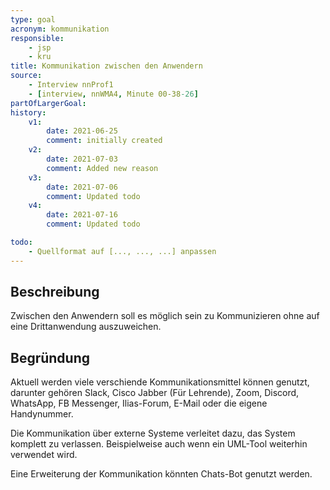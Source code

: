 ```yaml
---
type: goal
acronym: kommunikation
responsible:
    - jsp
    - kru
title: Kommunikation zwischen den Anwendern
source:
    - Interview nnProf1
    - [interview, nnWMA4, Minute 00-38-26]
partOfLargerGoal: 
history:
    v1:
        date: 2021-06-25
        comment: initially created
    v2:
        date: 2021-07-03
        comment: Added new reason
    v3:
        date: 2021-07-06
        comment: Updated todo
    v4:
        date: 2021-07-16
        comment: Updated todo

todo:
    - Quellformat auf [..., ..., ...] anpassen
---
```


## Beschreibung

Zwischen den Anwendern soll es möglich sein zu Kommunizieren ohne auf eine Drittanwendung auszuweichen.

## Begründung

Aktuell werden viele verschiende Kommunikationsmittel können genutzt, darunter gehören Slack, Cisco Jabber (Für Lehrende), Zoom, Discord, WhatsApp, FB Messenger, Ilias-Forum, E-Mail oder die eigene Handynummer. 

Die Kommunikation über externe Systeme verleitet dazu, das System komplett zu verlassen. Beispielweise auch wenn ein UML-Tool weiterhin verwendet wird.

Eine Erweiterung der Kommunikation könnten Chats-Bot genutzt werden.